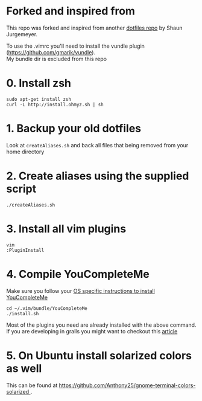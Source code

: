 # Forked and inspired from
This repo was forked and inspired from another [dotfiles repo](https://github.com/sjurgemeyer/dotfiles) by Shaun Jurgemeyer.

To use the .vimrc you'll need to install the vundle plugin (https://github.com/gmarik/vundle).  
My bundle dir is excluded from this repo

# 0. Install zsh
	sudo apt-get install zsh
	curl -L http://install.ohmyz.sh | sh

# 1. Backup your old dotfiles
Look at `createAliases.sh` and back all files that being removed from your home directory

# 2. Create aliases using the supplied script

	./createAliases.sh

# 3. Install all vim plugins

	vim
	:PluginInstall

# 4. Compile YouCompleteMe 
Make sure you follow your [OS specific instructions to install YouCompleteMe](https://github.com/Valloric/YouCompleteMe/#ubuntu-linux-x64-super-quick-installation)
	
	cd ~/.vim/bundle/YouCompleteMe
	./install.sh

Most of the plugins you need are already installed with the above command.
If you are developing in grails you might want to checkout this [article](http://vishesh.space/vim-as-an-ide-with-grails/)

# 5. On Ubuntu install solarized colors as well
This can be found at [https://github.com/Anthony25/gnome-terminal-colors-solarized ](https://github.com/Anthony25/gnome-terminal-colors-solarized).


